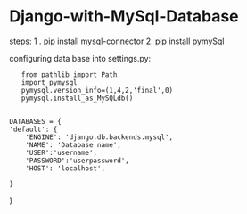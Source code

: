 # Django-with-MySql-Database

steps:
   1 . pip install mysql-connector
   2.  pip install pymySql
   
   
   configuring data base into settings.py:
   
       from pathlib import Path
       import pymysql
       pymysql.version_info=(1,4,2,'final',0)
       pymysql.install_as_MySQLdb()
       
       
    DATABASES = {
    'default': {
        'ENGINE': 'django.db.backends.mysql',
        'NAME': 'Database name',
        'USER':'username',
        'PASSWORD':'userpassword',
        'HOST': 'localhost',
        
    }
}   
